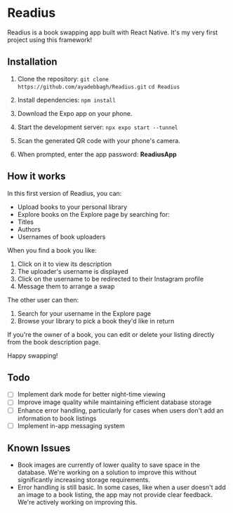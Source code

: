 # Readius

Readius is a book swapping app built with React Native. It's my very first project using this framework!

## Installation

1. Clone the repository:
```git clone https://github.com/ayadebbagh/Readius.git```
```cd Readius```
3. Install dependencies:
```npm install```
4. Download the Expo app on your phone.

5. Start the development server:
```npx expo start --tunnel```
6. Scan the generated QR code with your phone's camera.

7. When prompted, enter the app password: **ReadiusApp**

## How it works

In this first version of Readius, you can:

- Upload books to your personal library
- Explore books on the Explore page by searching for:
- Titles
- Authors
- Usernames of book uploaders

When you find a book you like:

1. Click on it to view its description
2. The uploader's username is displayed
3. Click on the username to be redirected to their Instagram profile
4. Message them to arrange a swap

The other user can then:

1. Search for your username in the Explore page
2. Browse your library to pick a book they'd like in return

If you're the owner of a book, you can edit or delete your listing directly from the book description page.

Happy swapping!

## Todo

- [ ] Implement dark mode for better night-time viewing
- [ ] Improve image quality while maintaining efficient database storage
- [ ] Enhance error handling, particularly for cases when users don't add an information to book listings
- [ ] Implement in-app messaging system

## Known Issues

- Book images are currently of lower quality to save space in the database. We're working on a solution to improve this without significantly increasing storage requirements.
- Error handling is still basic. In some cases, like when a user doesn't add an image to a book listing, the app may not provide clear feedback. We're actively working on improving this.
